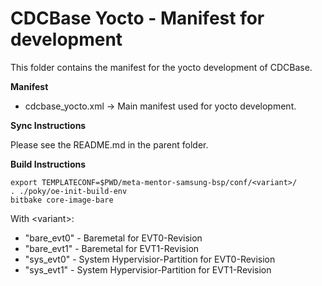 CDCBase Yocto - Manifest for development
========================================

This folder contains the manifest for the yocto development of CDCBase.


**Manifest**

* cdcbase_yocto.xml &rarr; Main manifest used for yocto development.


**Sync Instructions**

Please see the README.md in the parent folder.


**Build Instructions**   

    export TEMPLATECONF=$PWD/meta-mentor-samsung-bsp/conf/<variant>/
    . ./poky/oe-init-build-env
    bitbake core-image-bare

With &lt;variant>:

* "bare_evt0"	-	Baremetal for EVT0-Revision
* "bare_evt1"	-	Baremetal for EVT1-Revision
* "sys_evt0"	-	System Hypervisior-Partition for EVT0-Revision
* "sys_evt1"	-	System Hypervisior-Partition for EVT1-Revision

